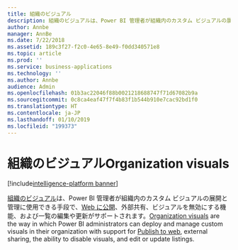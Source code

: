 ```yaml
---
title: 組織のビジュアル
description: 組織のビジュアルは、Power BI 管理者が組織内のカスタム ビジュアルの展開と管理に使用できる手段です。
author: Annbe
manager: AnnBe
ms.date: 7/22/2018
ms.assetid: 189c3f27-f2c0-4e65-8e49-f0dd340571e8
ms.topic: article
ms.prod: ''
ms.service: business-applications
ms.technology: ''
ms.author: Annbe
audience: Admin
ms.openlocfilehash: 01b3ac22046f88b0021218688747f71d67082b9a
ms.sourcegitcommit: 0c8ca4eaf47f7f4b83f1b544b910e7cac92bd1f0
ms.translationtype: HT
ms.contentlocale: ja-JP
ms.lasthandoff: 01/10/2019
ms.locfileid: "199373"
---
```

# <a name="organization-visuals"></a><span data-ttu-id="e2a4e-103">組織のビジュアル</span><span class="sxs-lookup"><span data-stu-id="e2a4e-103">Organization visuals</span></span>

[!include[intelligence-platform banner](../../includes/intelligence-platform.md)]



<span data-ttu-id="e2a4e-104">[組織のビジュアル](https://docs.microsoft.com/power-bi/power-bi-custom-visuals-organization)は、Power BI 管理者が組織内のカスタム ビジュアルの展開と管理に使用できる手段で、[Web に公開](https://docs.microsoft.com/power-bi/service-publish-to-web)、外部共有、ビジュアルを無効にする機能、および一覧の編集や更新がサポートされます。</span><span class="sxs-lookup"><span data-stu-id="e2a4e-104">[Organization visuals](https://docs.microsoft.com/power-bi/power-bi-custom-visuals-organization) are the way in which Power BI administrators can deploy and manage custom visuals in their organization with support for [Publish to web](https://docs.microsoft.com/power-bi/service-publish-to-web), external sharing, the ability to disable visuals, and edit or update listings.</span></span>
